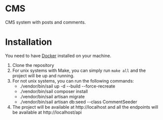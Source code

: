 # CMS

CMS system with posts and comments.

# Installation
You need to have [Docker](https://www.docker.com/) installed on your machine.

1. Clone the repository
2. For unix systems with Make, you can simply run `make all` and the project will be up and running.
3. For not unix systems, you can run the following commands:
    - ./vendor/bin/sail up -d --build --force-recreate
    - ./vendor/bin/sail composer install
    - ./vendor/bin/sail artisan migrate
    - ./vendor/bin/sail artisan db:seed --class CommentSeeder
4. The project will be available at http://localhost and all the endpoints will be available at http://localhost/api
